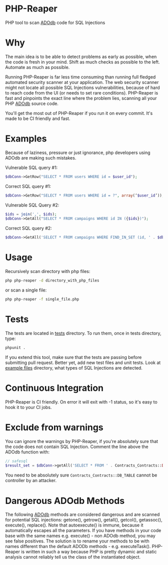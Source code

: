 PHP-Reaper
==========
PHP tool to scan [ADOdb](http://adodb.sourceforge.net) code for SQL Injections

Why
===
The main idea is to be able to detect problems as early as possible, when the code is fresh in your mind. Shift as much checks as possible to the left. Automate as much as possible. 

Running PHP-Reaper is far less time consuming than running full fledged automated security scanner at your application. The web security scanner might not locate all possible SQL Injections vulnerabilities, because of hard to reach code from the UI (or needs to set rare conditions). PHP-Reaper is fast and pinpoints the exact line where the problem lies, scanning all your PHP [ADOdb](http://adodb.sourceforge.net) source code.

You'll get the most out of PHP-Reaper if you run it on every commit. It's made to be CI friendly and fast.


Examples
========

Because of laziness, pressure or just ignorance, php developers using ADOdb are making such mistakes.

Vulnerable SQL query #1:
```php
$dbConn->GetRow("SELECT * FROM users WHERE id = $user_id");
```

Correct SQL query #1:
```php
$dbConn->GetRow("SELECT * FROM users WHERE id = ?", array(‘$user_id’));
```

Vulnerable SQL Query #2:
```php
$ids = join(',', $ids);
$dbConn->GetAll("SELECT * FROM campaigns WHERE id IN ({$ids})");
```

Correct SQL query #2:
```php
$dbConn->GetAll('SELECT * FROM campaigns WHERE FIND_IN_SET (id, ' . $dbConn->Param('') . ')', array(join(',', $ids)));
```

Usage
=====
Recursively scan directory with php files:

```bash
php php-reaper -d directory_with_php_files
```

or scan a single file:

```bash
php php-reaper -f single_file.php
```


Tests
=====
The tests are located in [tests](https://github.com/emanuil/php-reaper/tree/master/tests) directory. To run them, once in tests directory, type:
```bash
phpunit .
```
If you extend this tool, make sure that the tests are passing before submitting pull request. Better yet, add new test files and unit tests. Look at [example files](https://github.com/emanuil/php-reaper/tree/master/tests/SecurityChecks/exampleFiles) directory, what types of SQL Injections are detected.

Continuous Integration
======================
PHP-Reaper is CI friendly. On error it will exit with -1 status, so it's easy to hook it to your CI jobs.


Exclude from warnings
======================
You can ignore the warnings by PHP-Reaper, if you're absolutely sure that the code does not contain SQL Injection. Comment the line above the ADOdb function with:
```php
// safesql
$result_set = $dbConn->getAll('SELECT * FROM ' . Contracts_Contracts::DB_TABLE);
```
You need to be absolutely sure `Contracts_Contracts::DB_TABLE` cannot be controller by an attacker.


Dangerous ADOdb Methods
=================
The following [ADOdb](http://adodb.sourceforge.net) methods are considered dangerous and are scanned for potential SQL
injections: getone(), getrow(), getall(), getcol(), getassoc(), execute(), replace(). Note that autoexecute() is immune,
because it automatically escapes all the parameters. If you have methods in your code base with the same names e.g.
execute() - non ADOdb method, you may see false positives. The solution is to rename your methods to be with names 
different than the default ADODb methods - e.g. executeTask(). PHP-Reaper is written in such a way because PHP is pretty
dynamic and static analysis cannot reliably tell us the class of the instantiated object. 
